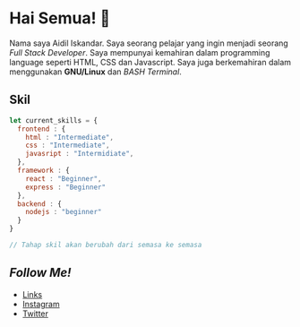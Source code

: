 # Hai Semua! 👋

Nama saya Aidil Iskandar. Saya seorang pelajar yang ingin menjadi seorang *Full Stack Developer*. Saya mempunyai kemahiran dalam programming language seperti HTML, CSS dan Javascript. Saya juga berkemahiran dalam menggunakan **GNU/Linux** dan *BASH Terminal*.

## Skil

```javascript
let current_skills = {
  frontend : {
    html : "Intermediate", 
    css : "Intermediate", 
    javasript : "Intermidiate",
  },
  framework : {
    react : "Beginner",
    express : "Beginner"
  },
  backend : {
    nodejs : "beginner"
  }
}

// Tahap skil akan berubah dari semasa ke semasa
```

## *Follow Me!*
* [Links](https://links.aidiliskandar.tech/)
* [Instagram](https://instagram.com/aidil_sekandar/)
* [Twitter](https://twitter.com/4idil_sekandar/)
